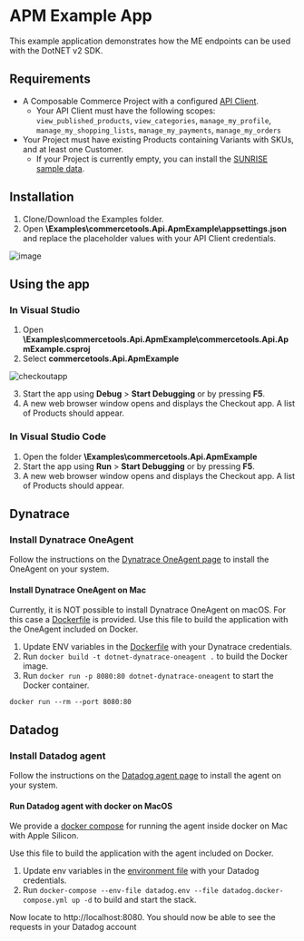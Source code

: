 # APM Example App

This example application demonstrates how the ME endpoints can be used with the DotNET v2 SDK.

## Requirements

- A Composable Commerce Project with a configured [API Client](https://docs.commercetools.com/getting-started/create-api-client#create-an-api-client).
  - Your API Client must have the following scopes: `view_published_products`, `view_categories`, `manage_my_profile`, `manage_my_shopping_lists`, `manage_my_payments`, `manage_my_orders`
- Your Project must have existing Products containing Variants with SKUs, and at least one Customer.
  - If your Project is currently empty, you can install the [SUNRISE sample data](https://github.com/commercetools/commercetools-sunrise-data).

## Installation

1. Clone/Download the Examples folder.
2. Open **\Examples\commercetools.Api.ApmExample\appsettings.json** and replace the placeholder values with your API Client credentials.

![image](https://user-images.githubusercontent.com/77231096/180888862-2e911f43-db94-4ae1-b2bc-479ae7e549e2.png)

## Using the app

### In Visual Studio

1. Open **\Examples\commercetools.Api.ApmExample\commercetools.Api.ApmExample.csproj**
2. Select **commercetools.Api.ApmExample**

![checkoutapp](https://user-images.githubusercontent.com/77231096/180888672-8045a167-6fc4-4fdb-8b11-2ea1bac10319.png)

3. Start the app using **Debug** > **Start Debugging** or by pressing **F5**.
4. A new web browser window opens and displays the Checkout app. A list of Products should appear.

### In Visual Studio Code

1. Open the folder **\Examples\commercetools.Api.ApmExample**
2. Start the app using **Run** > **Start Debugging** or by pressing **F5**.
3. A new web browser window opens and displays the Checkout app. A list of Products should appear.

## Dynatrace

### Install Dynatrace OneAgent
Follow the instructions on the [Dynatrace OneAgent page](https://docs.dynatrace.com/docs/setup-and-configuration/dynatrace-oneagent#tabgroup--technology-support--operating-systems) to install the OneAgent on your system.

#### Install Dynatrace OneAgent on Mac
Currently, it is NOT possible to install Dynatrace OneAgent on macOS. For this case a [Dockerfile](./Dockerfile) is provided.
Use this file to build the application with the OneAgent included on Docker.
1. Update ENV variables in the [Dockerfile](../../Dynatrace.Dockerfile) with your Dynatrace credentials.
1. Run `docker build -t dotnet-dynatrace-oneagent .` to build the Docker image.
1. Run `docker run -p 8080:80 dotnet-dynatrace-oneagent` to start the Docker container.


```shell
docker run --rm --port 8080:80
```

## Datadog

### Install Datadog agent
Follow the instructions on the [Datadog agent page](https://docs.datadoghq.com/agent/) to install the agent on your system.

#### Run Datadog agent with docker on MacOS
We provide a [docker compose](../../../datadog.docker-compose.yml) for running the agent inside docker on Mac with Apple Silicon.

Use this file to build the application with the agent included on Docker.
1. Update env variables in the [environment file](../../../datadog.env) with your Datadog credentials.
1. Run `docker-compose --env-file datadog.env --file datadog.docker-compose.yml up -d` to build and start the stack.

Now locate to http://localhost:8080. You should now be able to see the requests in your Datadog account
